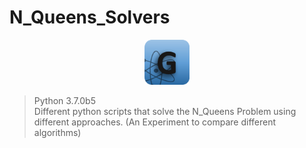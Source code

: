 # N_Queens_Solvers


<p align="center">
  <a href="https://www.linkedin.com/in/guru-sarath-t-4ab648131/">
    <img src="https://github.com/gurusarath1/Snippets/blob/master/GitHubLogo_G_iconSize.png" alt="Guru Sarath T" width="72" height="72">
  </a>
</p>


> Python 3.7.0b5 <br>
Different python scripts that solve the N_Queens Problem using different approaches. (An Experiment to compare different algorithms)
